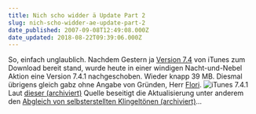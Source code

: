 ```yaml
---
title: Nich scho widder ä Update Part 2
slug: nich-scho-widder-ae-update-part-2
date_published: 2007-09-08T12:49:08.000Z
date_updated: 2018-08-22T09:39:06.000Z
---
```


So, einfach unglaublich. Nachdem Gestern ja [Version 7.4](__GHOST_URL__/07/nich-scho-widder-ae-update/) von iTunes zum Download bereit stand, wurde heute in einer windigen Nacht-und-Nebel Aktion eine Version 7.4.1 nachgeschoben. Wieder knapp 39 MB. Diesmal übrigens gleich gabz ohne Angabe von Gründen, Herr [Flori](__GHOST_URL__/07/nich-scho-widder-ae-update/#comment-29346).
![iTunes 7.4.1](//picdump.thafaker.de/2007/09/itunes_741.png)
Laut [dieser (archiviert)](http://web.archive.org/web/20071017223901/http://www.fscklog.com/2007/09/itunes-741-folg.html) Quelle beseitigt die Aktualisierung unter anderem den [Abgleich von selbsterstellten Klingeltönen (archiviert)](http://web.archive.org/web/20071015183910/http://www.fscklog.com/2007/09/kostenlose-klin.html)...
